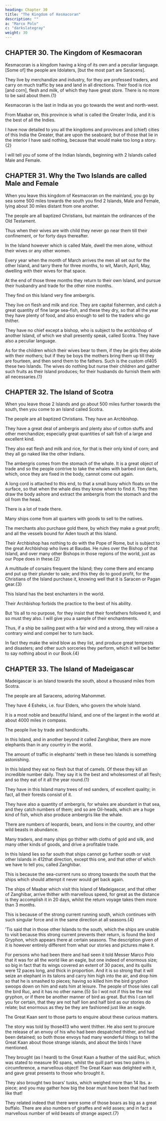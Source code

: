 ```yaml
---
heading: Chapter 30
title: "The Kingdom of Kesmacoran"
description: ""
a: "Marco Polo"
c: "darkslategray"
weight: 30
---
```




## CHAPTER 30. The Kingdom of Kesmacoran

Kesmacoran is a kingdom having a king of its own and a peculiar language. [Some of] the people are Idolaters, [but the most part are Saracens]. 

They live by merchandize and industry, for they are professed traders, and carry on much traffic by sea and land in all directions. Their food is rice [and corn], flesh and milk, of which they have great store. There is no more to be said about them.{1}

Kesmacoran is the last in India as you go towards the west and north-west.

From Maabar on, this province is what is called the Greater India, and it is the best of all the Indies.

I have now detailed to you all the kingdoms and provinces and (chief) cities of this India the Greater, that are upon the seaboard; but of those that lie in the interior I have said nothing, because that would make too long a story.{2}

I will tell you of some of the Indian Islands, beginning with 2 Islands called Male and Female.


## CHAPTER 31. Why the Two Islands are called Male and Female

When you leave this kingdom of Kesmacoran on the mainland, you go by sea some 500 miles towards the south you find 2 Islands, Male and Female, lying about 30 miles distant from one another. 

The people are all baptized Christians, but maintain the ordinances of the Old Testament.

Thus when their wives are with child they never go near them till their confinement, or for forty days thereafter.

In the Island however which is called Male, dwell the men alone, without their wives or any other women.

Every year when the month of March arrives the men all set out for the other Island, and tarry there for three months, to wit, March, April, May, dwelling with their wives for that space. 

At the end of those three months they return to their own Island, and pursue their husbandry and trade for the other nine months.

They find on this Island very fine ambergris. 

They live on flesh and milk and rice. They are capital fishermen, and catch a great quantity of fine large sea-fish, and these they dry, so that all the year they have plenty of food, and also enough to sell to the traders who go thither. 

They have no chief except a bishop, who is subject to the archbishop of another Island, of which we shall presently speak, called Scotra. They have also a peculiar language.

As for the children which their wives bear to them, if they be girls they abide with their mothers; but if they be boys the mothers bring them up till they are fourteen, and then send them to the fathers. Such is the custom of405 these two Islands. The wives do nothing but nurse their children and gather such fruits as their Island produces; for their husbands do furnish them with all necessaries.{1}


## CHAPTER 32. The Island of Scotra

When you leave those 2 Islands and go about 500 miles further towards the south, then you come to an Island called Scotra.

The people are all baptized Christians. They have an Archbishop.

They have a great deal of ambergris and plenty also of cotton stuffs and other merchandize; especially great quantities of salt fish of a large and excellent kind.

They also eat flesh and milk and rice, for that is their only kind of corn; and they all go naked like the other Indians.

The ambergris comes from the stomach of the whale. It is a great object of trade and so the people contrive to take the whales with barbed iron darts, which, once they are fixed in the body, cannot come out again. 

A long cord is attached to this end, to that a small buoy which floats on the surface, so that when the whale dies they know where to find it. They then draw the body ashore and extract the ambergris from the stomach and the oil from the head.

There is a lot of trade there.

Many ships come from all quarters with goods to sell to the natives. 

The merchants also purchase gold there, by which they make a great profit; and all the vessels bound for Aden touch at this Island.

Their Archbishop has nothing to do with the Pope of Rome, but is subject to the great Archbishop who lives at Baudas. He rules over the Bishop of that Island, and over many other Bishops in those regions of the world, just as our Pope does in these.{2}

A multitude of corsairs frequent the Island; they come there and encamp and put up their plunder to sale; and this they do to good profit, for the Christians of the Island purchase it, knowing well that it is Saracen or Pagan gear.{3}

This Island has the best enchanters in the world.

Their Archbishop forbids the practice to the best of his ability.

But ’tis all to no purpose, for they insist that their forefathers followed it, and so must they also. I will give you a sample of their enchantments.

Thus, if a ship be sailing past with a fair wind and a strong, they will raise a contrary wind and compel her to turn back. 

In fact they make the wind blow as they list, and produce great tempests and disasters; and other such sorceries they perform, which it will be better to say nothing about in our Book.{4}


## CHAPTER 33. The Island of Madeigascar

Madeigascar is an Island towards the south, about a thousand miles from Scotra. 

The people are all Saracens, adoring Mahommet. 

They have 4 Esheks, i.e. four Elders, who govern the whole Island.

It is a most noble and beautiful Island, and one of the largest in the world at about 4000 miles in compass.

The people live by trade and handicrafts.

In this Island, and in another beyond it called Zanghibar, there are more elephants than in any country in the world.

The amount of traffic in elephants’ teeth in these two Islands is something astonishing.

In this Island they eat no flesh but that of camels. Of these they kill an incredible number daily. They say it is the best and wholesomest of all flesh; and so they eat of it all the year round.{1}

They have in this Island many trees of red sanders, of excellent quality; in fact, all their forests consist of it.

They have also a quantity of ambergris, for whales are abundant in that sea, and they catch numbers of them; and so are Oil-heads, which are a huge kind of fish, which also produce ambergris like the whale.

There are numbers of leopards, bears, and lions in the country, and other wild beasts in abundance. 

Many traders, and many ships go thither with cloths of gold and silk, and many other kinds of goods, and drive a profitable trade.

In this Island lies so far south that ships cannot go further south or visit other Islands in 412that direction, except this one, and that other of which we have to tell you, called Zanghibar.

This is because the sea-current runs so strong towards the south that the ships which should attempt it never would get back again. 

The ships of Maabar which visit this Island of Madeigascar, and that other of Zanghibar, arrive thither with marvellous speed, for great as the distance is they accomplish it in 20 days, whilst the return voyage takes them more than 3 months. 

This is because of the strong current running south, which continues with such singular force and in the same direction at all seasons.{4}

’Tis said that in those other Islands to the south, which the ships are unable to visit because this strong current prevents their return, is found the bird Gryphon, which appears there at certain seasons. The description given of it is however entirely different from what our stories and pictures make it.

For persons who had been there and had seen it told Messer Marco Polo that it was for all the world like an eagle, but one indeed of enormous size; so big in fact that its wings covered an extent of 30 paces, and its quills were 12 paces long, and thick in proportion. And it is so strong that it will seize an elephant in its talons and carry him high into the air, and drop him so that he is smashed to pieces; having so killed him the bird gryphon swoops down on him and eats him at leisure. The people of those isles call the bird Ruc, and it has no other name.{5} So I wot not if this be the real gryphon, or if there be another manner of bird as great. But this I can tell you for certain, that they are not half lion and half bird as our stories do relate; but enormous as they be they are fashioned just like an eagle.

The Great Kaan sent to those parts to enquire about these curious matters.

The story was told by those413 who went thither. He also sent to procure the release of an envoy of his who had been despatched thither, and had been detained; so both those envoys had many wonderful things to tell the Great Kaan about those strange islands, and about the birds I have mentioned.

They brought (as I heard) to the Great Kaan a feather of the said Ruc, which was stated to measure 90 spans, whilst the quill part was two palms in circumference, a marvellous object! The Great Kaan was delighted with it, and gave great presents to those who brought it.

They also brought two boars’ tusks, which weighed more than 14 lbs. a-piece; and you may gather how big the boar must have been that had teeth like that!

They related indeed that there were some of those boars as big as a great buffalo. There are also numbers of giraffes and wild asses; and in fact a marvellous number of wild beasts of strange aspect.{7}



